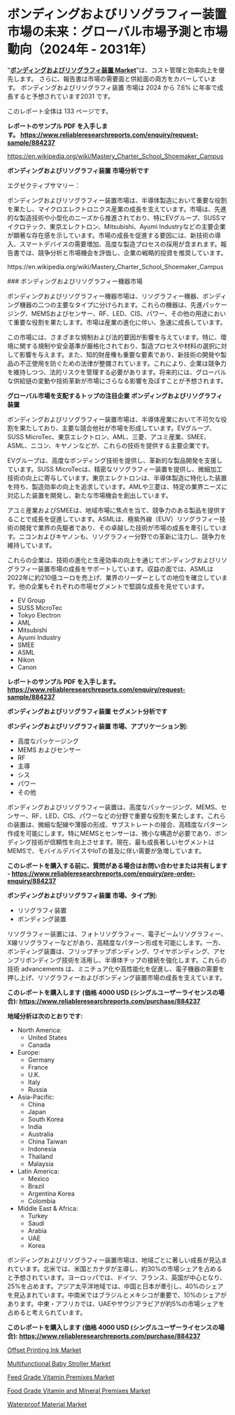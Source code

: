 <p><h1>ボンディングおよびリソグラフィー装置市場の未来：グローバル市場予測と市場動向（2024年 - 2031年）</h1></p><p>&ldquo;<strong><a href="https://www.reliableresearchreports.com/bonding-and-lithography-equipment-r884237">ボンディングおよびリソグラフィ装置 Market</a></strong>&rdquo;は、コスト管理と効率向上を優先します。 さらに、報告書は市場の需要面と供給面の両方をカバーしています。 ボンディングおよびリソグラフィ装置 市場は 2024 から 7.6% に年率で成長すると予想されています2031 です。</p>
<p>このレポート全体は 133 ページです。</p>
<p><strong>レポートのサンプル PDF を入手します。&nbsp;<a href="https://www.reliableresearchreports.com/enquiry/request-sample/884237">https://www.reliableresearchreports.com/enquiry/request-sample/884237</a></strong></p>
<p><a href="https://en.wikipedia.org/wiki/Mastery_Charter_School_Shoemaker_Campus">https://en.wikipedia.org/wiki/Mastery_Charter_School_Shoemaker_Campus</a></p>
<p><strong>ボンディングおよびリソグラフィ装置 市場分析です</strong></p>
<p><p>エグゼクティブサマリー：</p><p>ボンディングおよびリソグラフィー装置市場は、半導体製造において重要な役割を果たし、マイクロエレクトロニクス産業の成長を支えています。市場は、先進的な製造技術や小型化のニーズから推進されており、特にEVグループ、SUSSマイクロテック、東京エレクトロン、Mitsubishi、Ayumi Industryなどの主要企業が顕著な存在感を示しています。市場の成長を促進する要因には、新技術の導入、スマートデバイスの需要増加、高度な製造プロセスの採用が含まれます。報告書では、競争分析と市場機会を評価し、企業の戦略的投資を推奨しています。</p></p>
<p>https://en.wikipedia.org/wiki/Mastery_Charter_School_Shoemaker_Campus</p>
<p><p>### ボンディングおよびリソグラフィー機器市場</p><p>ボンディングおよびリソグラフィー機器市場は、リソグラフィー機器、ボンディング機器の二つの主要なタイプに分けられます。これらの機器は、先進パッケージング、MEMSおよびセンサー、RF、LED、CIS、パワー、その他の用途において重要な役割を果たします。市場は産業の進化に伴い、急速に成長しています。</p><p>この市場には、さまざまな規制および法的要因が影響を与えています。特に、環境に関する規制や安全基準が厳格化されており、製造プロセスや材料の選択に対して影響を与えます。また、知的財産権も重要な要素であり、新技術の開発や製品の不正使用を防ぐための法律が整備されています。これにより、企業は競争力を維持しつつ、法的リスクを管理する必要があります。将来的には、グローバルな供給链の変動や技術革新が市場にさらなる影響を及ぼすことが予想されます。</p></p>
<p><strong>グローバル市場を支配するトップの注目企業 ボンディングおよびリソグラフィ装置</strong></p>
<p><p>ボンディングおよびリソグラフィー装置市場は、半導体産業において不可欠な役割を果たしており、主要な競合他社が市場を形成しています。EVグループ、SUSS MicroTec、東京エレクトロン、AML、三菱、アユミ産業、SMEE、ASML、ニコン、キヤノンなどが、これらの技術を提供する主要企業です。</p><p>EVグループは、高度なボンディング技術を提供し、革新的な製品開発を支援しています。SUSS MicroTecは、精密なリソグラフィー装置を提供し、微細加工技術の向上に寄与しています。東京エレクトロンは、半導体製造に特化した装置を持ち、製造効率の向上を追求しています。AMLや三菱は、特定の業界ニーズに対応した装置を開発し、新たな市場機会を創出しています。</p><p>アユミ産業およびSMEEは、地域市場に焦点を当て、競争力のある製品を提供することで成長を促進しています。ASMLは、極紫外線（EUV）リソグラフィー技術の開発で業界の先駆者であり、その卓越した技術が市場の成長を牽引しています。ニコンおよびキヤノンも、リソグラフィー分野での革新に注力し、競争力を維持しています。</p><p>これらの企業は、技術の進化と生産効率の向上を通じてボンディングおよびリソグラフィー装置市場の成長をサポートしています。収益の面では、ASMLは2022年に約210億ユーロを売上げ、業界のリーダーとしての地位を確立しています。他の企業もそれぞれの市場セグメントで堅調な成長を見せています。</p></p>
<p><ul><li>EV Group</li><li>SUSS MicroTec</li><li>Tokyo Electron</li><li>AML</li><li>Mitsubishi</li><li>Ayumi Industry</li><li>SMEE</li><li>ASML</li><li>Nikon</li><li>Canon</li></ul></p>
<p><strong>レポートのサンプル PDF を入手します。 <a href="https://www.reliableresearchreports.com/enquiry/request-sample/884237">https://www.reliableresearchreports.com/enquiry/request-sample/884237</a></strong></p>
<p><strong>ボンディングおよびリソグラフィ装置 セグメント分析です</strong></p>
<p><strong>ボンディングおよびリソグラフィ装置 市場、アプリケーション別:</strong></p>
<p><ul><li>高度なパッケージング</li><li>MEMS およびセンサー</li><li>RF</li><li>主導</li><li>シス</li><li>パワー</li><li>その他</li></ul></p>
<p><p>ボンディングおよびリソグラフィー装置は、高度なパッケージング、MEMS、センサー、RF、LED、CIS、パワーなどの分野で重要な役割を果たします。これらの装置は、微細な配線や薄膜の形成、サブストレートの接合、高精度なパターン作成を可能にします。特にMEMSとセンサーは、微小な構造が必要であり、ボンディング技術が信頼性を向上させます。現在、最も成長著しいセグメントはMEMSで、モバイルデバイスやIoTの普及に伴い需要が急増しています。</p></p>
<p><strong>このレポートを購入する前に、質問がある場合はお問い合わせまたは共有します - <a href="https://www.reliableresearchreports.com/enquiry/pre-order-enquiry/884237">https://www.reliableresearchreports.com/enquiry/pre-order-enquiry/884237</a></strong></p>
<p><strong>ボンディングおよびリソグラフィ装置 市場、タイプ別:</strong></p>
<p><ul><li>リソグラフィ装置</li><li>ボンディング装置</li></ul></p>
<p><p>リソグラフィー装置には、フォトリソグラフィー、電子ビームリソグラフィー、X線リソグラフィーなどがあり、高精度なパターン形成を可能にします。一方、ボンディング装置は、フリップチップボンディング、ワイヤボンディング、アセンブリボンディング技術を活用し、半導体チップの接続を強化します。これらの技術 advancements は、ミニチュア化や高性能化を促進し、電子機器の需要を押し上げ、リソグラフィーおよびボンディング装置市場の成長を支えています。</p></p>
<p><strong>このレポートを購入します (価格 4000 USD (シングルユーザーライセンスの場合): <a href="https://www.reliableresearchreports.com/purchase/884237">https://www.reliableresearchreports.com/purchase/884237</a></strong></p>
<p><strong>地域分析は次のとおりです:</strong></p>
<p><ul>
    <li>
        North America:
        <ul>
            <li>United States</li>
            <li>Canada</li>
        </ul>
    </li>
    <li>
        Europe:
        <ul>
            <li>Germany</li>
            <li>France</li>
            <li>U.K.</li>
            <li>Italy</li>
            <li>Russia</li>
        </ul>
    </li>
    <li>
        Asia-Pacific:
        <ul>
            <li>China</li>
            <li>Japan</li>
            <li>South Korea</li>
            <li>India</li>
            <li>Australia</li>
            <li>China Taiwan</li>
            <li>Indonesia</li>
            <li>Thailand</li>
            <li>Malaysia</li>
        </ul>
    </li>
    <li>
        Latin America:
        <ul>
            <li>Mexico</li>
            <li>Brazil</li>
            <li>Argentina Korea</li>
            <li>Colombia</li>
        </ul>
    </li>
    <li>
        Middle East & Africa:
        <ul>
            <li>Turkey</li>
            <li>Saudi</li>
            <li>Arabia</li>
            <li>UAE</li>
            <li>Korea</li>
        </ul>
    </li>
    </ul></p>
<p><p>ボンディングおよびリソグラフィー装置市場は、地域ごとに著しい成長が見込まれています。北米では、米国とカナダが主導し、約30%の市場シェアを占めると予想されています。ヨーロッパでは、ドイツ、フランス、英国が中心となり、25%を占めます。アジア太平洋地域では、中国と日本が牽引し、40%のシェアを見込まれています。中南米ではブラジルとメキシコが重要で、10%のシェアがあります。中東・アフリカでは、UAEやサウジアラビアが約5%の市場シェアを占めると考えられています。</p></p>
<p><strong>このレポートを購入します (価格 4000 USD (シングルユーザーライセンスの場合): <a href="https://www.reliableresearchreports.com/purchase/884237">https://www.reliableresearchreports.com/purchase/884237</a></strong></p>
<p><p><a href="https://www.linkedin.com/pulse/offset-printing-ink-market-emerging-trends-future-prospects-qvpxe?trackingId=Vc2apAk3SiWe5JrDchrVMw%3D%3D">Offset Printing Ink Market</a></p><p><a href="https://github.com/NorbertYates/Market-Research-Report-List-6/blob/main/multifunctional-baby-stroller-market.md">Multifunctional Baby Stroller Market</a></p><p><a href="https://issuu.com/reportprime-2/docs/feed-grade-vitamin-premixes-market-size-2030.pptx">Feed Grade Vitamin Premixes Market</a></p><p><a href="https://issuu.com/reportprime-2/docs/food-grade-vitamin-and-mineral-premixes-market-siz">Food Grade Vitamin and Mineral Premixes Market</a></p><p><a href="https://www.linkedin.com/pulse/global-waterproof-material-market-share-growth-opportunities-bgwse?trackingId=wcBDCx0kTVybF1L8ZDVZ0w%3D%3D">Waterproof Material Market</a></p></p>